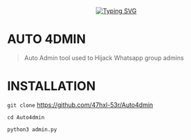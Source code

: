 ## <!-- Typing SVG -->
<p align="center">
    <a href="https://github.com/47hxl-53r">
        <img
src="https://readme-typing-svg.herokuapp.com/?size=35&width=800&lines=Auto+4dmin+by+47hx1-53r"
            alt="Typing SVG"
        />
    </a>
</p>

# AUTO 4DMIN
> Auto Admin tool used to Hijack Whatsapp group admins
# INSTALLATION
`git clone` https://github.com/47hxl-53r/Auto4dmin

`cd Auto4dmin`

`python3 admin.py`
